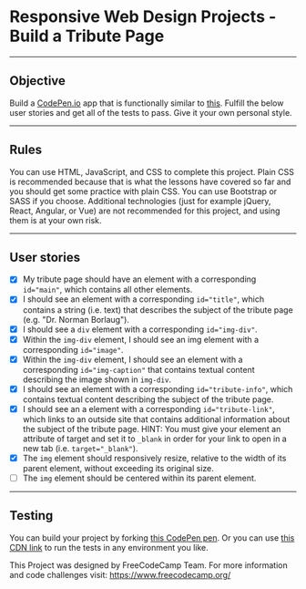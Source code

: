 # Responsive Web Design Projects - Build a Tribute Page

----
## Objective
Build a [CodePen.io](https://codepen.io/) app that is functionally similar to [this](https://codepen.io/freeCodeCamp/full/zNqgVx). Fulfill the below user stories and get all of the tests to pass. Give it your own personal style.

----
## Rules
You can use HTML, JavaScript, and CSS to complete this project. Plain CSS is recommended because that is what the lessons have covered so far and you should get some practice with plain CSS. You can use Bootstrap or SASS if you choose. Additional technologies (just for example jQuery, React, Angular, or Vue) are not recommended for this project, and using them is at your own risk.

----
## User stories
- [x] My tribute page should have an element with a corresponding ```id="main"```, which contains all other elements.
- [x] I should see an element with a corresponding ```id="title"```, which contains a string (i.e. text) that describes the subject of the tribute page (e.g. "Dr. Norman Borlaug").
- [x] I should see a ```div``` element with a corresponding ```id="img-div"```.
- [x] Within the ```img-div``` element, I should see an img element with a corresponding ```id="image"```.
- [x] Within the ```img-div``` element, I should see an element with a corresponding ```id="img-caption"``` that contains textual content describing the image shown in ```img-div```.
- [x] I should see an element with a corresponding ```id="tribute-info"```, which contains textual content describing the subject of the tribute page.
- [x] I should see an a element with a corresponding ```id="tribute-link"```, which links to an outside site that contains additional information about the subject of the tribute page. HINT: You must give your element an attribute of target and set it to ```_blank``` in order for your link to open in a new tab (i.e. ```target="_blank"```).
- [x] The ```img``` element should responsively resize, relative to the width of its parent element, without exceeding its original size.
- [ ] The ```img``` element should be centered within its parent element.

----
## Testing
You can build your project by forking [this CodePen pen](https://codepen.io/freeCodeCamp/pen/MJjpwO). Or you can use [this CDN link](https://cdn.freecodecamp.org/testable-projects-fcc/v1/bundle.js.) to run the tests in any environment you like.

This Project was designed by FreeCodeCamp Team. For more information and code challenges visit: https://www.freecodecamp.org/
